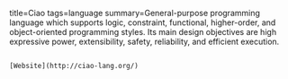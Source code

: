 title=Ciao
tags=language
summary=General-purpose programming language which supports logic, constraint, functional, higher-order, and object-oriented programming styles. Its main design objectives are high expressive power, extensibility, safety, reliability, and efficient execution.
~~~~~~

[Website](http://ciao-lang.org/)
